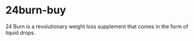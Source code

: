 # 24burn-buy
24 Burn is a revolutionary weight loss supplement that comes in the form of liquid drops.
